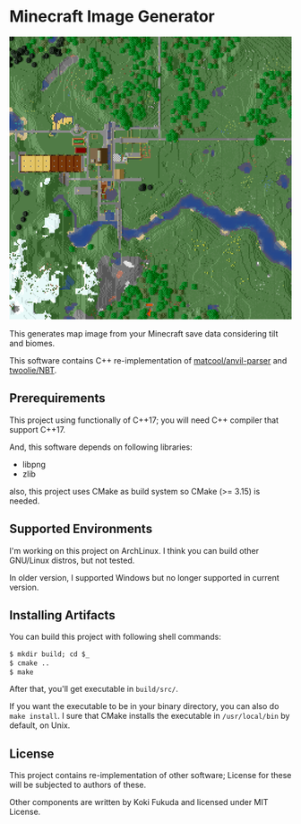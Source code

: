 # Minecraft Image Generator

![Sample Image](images/sample.png)

This generates map image from your Minecraft save data considering tilt and biomes.

This software contains C++ re-implementation of [matcool/anvil-parser](https://github.com/matcool/anvil-parser)
and [twoolie/NBT](https://github.com/twoolie/NBT).

## Prerequirements

This project using functionally of C++17; you will need C++ compiler that support
C++17.

And, this software depends on following libraries:

- libpng
- zlib

also, this project uses CMake as build system so CMake (>= 3.15) is needed.

## Supported Environments

I'm working on this project on ArchLinux. I think you can build other GNU/Linux distros,
but not tested.

In older version, I supported Windows but no longer supported in current version.

## Installing Artifacts

You can build this project with following shell commands:

```shell
$ mkdir build; cd $_
$ cmake ..
$ make
```

After that, you'll get executable in `build/src/`.

If you want the executable to be in your binary directory,
you can also do `make install`.
I sure that CMake installs the executable in `/usr/local/bin` by default, on Unix.

## License

This project contains re-implementation of other software;
License for these will be subjected to authors of these.

Other components are written by Koki Fukuda and licensed under MIT License.
